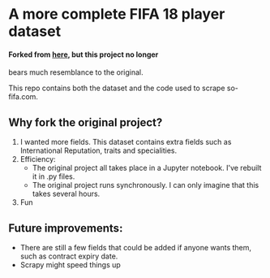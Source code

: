 # A more complete FIFA 18 player dataset

#### Forked from [here](https://github.com/amanthedorkknight/fifa18-all-player-statistics), but this project no longer
bears much resemblance to the original.

This repo contains both the dataset and the code used to scrape so-fifa.com.

## Why fork the original project?

1. I wanted more fields. This dataset contains extra fields such as International Reputation, traits and specialities.
2. Efficiency:
    - The original project all takes place in a Jupyter notebook. I've rebuilt it in .py files.
    - The original project runs synchronously. I can only imagine that this takes several hours.
3. Fun

## Future improvements:

- There are still a few fields that could be added if anyone wants them, such as contract expiry date.
- Scrapy might speed things up